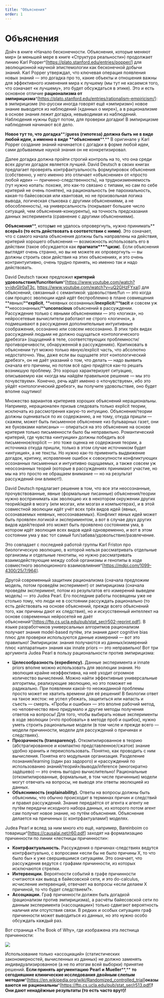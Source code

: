 ```yaml
---
title: "Объяснения"
order: 1
---
```


# Объяснения

Дойч в книге «Начало бесконечности. Объяснения, которые меняют мир» (и меньшей мере в книге «Структура реальности») продолжает линию Karl Popper^[<https://plato.stanford.edu/entries/popper/>] для эволюционной научной эпистемологии как бесконечной добычи знаний. Karl Popper утверждал, что ключевая операция появления новых знаний — это догадка про то, какие объекты и отношения важны для эффективного изменения мира к лучшему (мы тут не касаемся того, что означает «к лучшему», это будет обсуждаться в этике). Это и есть основное отличие **рационализма от эмпири****ци****зма**^[<https://plato.stanford.edu/entries/rationalism-empiricism/>]: в эмпирицизме (по-русски иногда говорят ещё «эмпиризм») новое знание выводится из наблюдений («данных о мире»), а в рационализме в основе знания лежит догадка, невыводимая из наблюдений. Наблюдения нужны будут потом, для проверки догадки! В эмпирицизме наблюдения начинают всё дело.

**Новое тут то, что** **догадка****/****guess** **(гипотеза)** **должна быть не** **в виде** **любой идеи, а именно** **в виде** **объяснени****я****.** В оригинале у Karl Popper создание знаний начинается с догадки в форме любой идеи, сами добываемые наукой знания он не конкретизировал.

Далее догадка должна пройти строгий контроль на то, что она среди всех других догадок является лучшей. David Deutsch в своих книгах предлагает проверять контрфактуальность формулировок объяснения (собственно, у него именно это отличает «объяснение» от «просто любой идеи» — причинно-следственность), на трудноизменяемость (тут нужно копать: похоже, это как-то связано с типами, но сам по себе критерий не очень понятен), на рациональность (не парохиальность, какая-то байесовская или квантовая, но не произвольная логика вывода, логическая стыковка с другими объяснениями, а не обособленность), на универсальность (покрывает большее число ситуаций, чем объяснения-конкуренты), на точность предсказания данных эксперимента (сравнение с другими объяснениями).

**О****бъяснени****я****, котор****ы****е не удалось опровергнуть, нужно принимать** **всерьёз (то есть действовать в соответствии с ними)**. Это означает, что с самого начала объяснения должны быть направлены на действия, критерий хорошего объяснения — возможность использовать его в действии (такое обсуждается как **прагмати****цизм**). Если объяснения выглядят очень странно, но вы не можете их опровергнуть — вы должны строить свои действия на этих объяснениях, и это очень контринтуитивно, очень трудно принять, но именно так и надо действовать.

David Deutsch также предложил **критерий удовольствия/****fun****criterium**^[<https://www.youtube.com/watch?v=idvGlr0aT3c>, <https://www.youtube.com/watch?v=uQ2GHzFYxaI>] для объяснений, связанный с семантикой: удовольствие/fun — это когда сам процесс эволюции идей идёт беспроблемно в плане совмещения **явных/****explicit**, **неявных осознанных/****inexplicit****/****tacit** и совсем уж **неосознанных/****unconscious** объяснений в рассуждении. Рассуждение только с явными объяснениями — это «логика», но нейросетевые вычислители работают не строго «логично», а подмешивают в рассуждения дополнительные интуитивные соображения, осознанно или совсем неосознанно. В этих трёх видах рассуждений людьми не должно ощущаться «онтологического дребезга» (ощущений в теле, соответствующих проблемности/противоречивости, обнаруженной в рассуждениях). Критиковать в объяснении тут можно только явную/explicit часть, что абсолютно недостаточно. Увы, даже если вы ощущаете этот «онтологический дребезг», он не даёт указаний о том, что делать — надо выявить сначала его причины, но потом всё одно придётся как-то решать возникшую проблему. Это хорошо характеризует ситуацию, описываемую как «когда мы найдём правильное решение — мы это почувствуем». Конечно, речь идёт именно о «почувствуем», ибо это уйдёт «онтологический дребезг», вы получите удовольствие, оно будет вполне ощутимо!

Множество вариантов критериев хороших объяснений нерациональны. Например, нерационален призыв следовать только explicit теории, исключать из рассмотрения какую-то интуицию. Объяснения/теории должны оцениваться по их содержанию, а не тому, откуда пришли — скажем, может быть письменное объяснение «из бульварных газет, они же буковками написаны» — опираться на это объяснение на основе критерия только письменности было бы неправильно. Романтический критерий, где чувства «интуиции» должны победить всё письменное/explicit — это тоже оценка не содержания теории, а источника откуда пришли, только в этом случае источником будет «интуиция», а не тексты. Но нужно как-то применить выдвижение догадок, критику, исправление ошибок к совокупности конфликтующих осознанных письменных и интуитивно ощущаемых, а также совсем уж неосознанных теорий (которые в рассуждениях принимают участие, но мы на это просто не обращаем внимание — но на результат рассуждений они влияют!).

David Deutsch предлагает решение в том, что все эти неосознанные, прочувствованные, явные (формальные писанные) объяснения/теории нужно воспринимать как эволюцию их в некотором окружении других теорий/идей в мозгу (или мозгах, или мозгах и компьютерах), и в этой совместной эволюции идёт учёт всех трёх видов идей (явных, осознаваемых неявных, неосознаваемых). Конфликт явных идей может быть проявлен логикой и экспериментом, а вот в случае двух других видов идей/теорий это может быть проявлено состоянием ума, в котором идёт эволюция всех видов идей одновременно, и вот в этом состоянии ума у вас тот самый fun/забава/удовольствие/развлечение.

Это совпадает с последней работой группы Karl Friston про биологическую эволюцию, в которой нельзя рассматривать отдельные организмы и отдельные генотипы, но нужно рассматривать взаимодействующие между собой организмы и генотипы в ходе совместного эволюционного взаимовлияния^[<https://mdpi.com/1099-4300/25/7/964>].

Другой современный защитник рационализма (сначала предложим модель, потом проведём эксперимент) от эмпирицизма (сначала проведём эксперимент, потом из результатов его измерений выведем модель) — это Judea Pearl. Его последние работы посвящены уже не столько тому, что люди не в состоянии рассуждать рационально (то есть действовать на основе объяснений, прежде всего объяснений того, как причины дают их следствия), но и искусственный интеллект на основе современных нейросетей не даёт объяснений^[<https://ftp.cs.ucla.edu/pub/stat_ser/r502-reprint.pdf>]. В языке разработчиков универсальных алгоритмов рационализм получает знания model-based путём, эти знания дают cognitive bias плюс для проверки используются данные измерений — вот это правильно! Эмпирицизм: знания получаются из данных/измерений плюс «аппаратные» знания как innate priors — это неправильно! Вот три аргумента Judea Pearl в пользу рациональности против эмпирицизма:

* **Целесообразность (expediency).** Данные эксперимента и innate priors вполне можно использовать для эволюции знания. Но эволюция крайне неэффективна, на неё уходит огромное количество вычислений. Можно найти эффективные универсальные алгоритмы, реализующие эволюцию, но это поможет не радикально. При появлении какой-то неожиданной проблемы просто может не хватить времени для её решения! В биологии ответ на такое жесток: не успел убежать, защититься или напасть и съесть — смерть. «Пробы и ошибки» — это вполне рабочий метод, но человечество явно придумало и другие методы получения ответов на вопросы! Для того, чтобы выбирать новые эксперименты в ходе эволюции («что пробовать» в методе проб и ошибок), нужно уметь строить рациональные модели (в том числе и прежде всего — модели причинности, модели для рассуждений о причинах и следствиях).
* **Прозрачность (transparency).** Откомпилированное в теорию (абстрагированное и компактно представленное/сжатое) знание удобно хранить и переиспользовать. Понятно, как проводить с ним вычисления. Понятна его модульная организация. Разделение познания/learning (один раз задорого) и «рассуждений по использованию знаний/теорий»/вывода/inference (многократно задёшево) — это очень выгодно вычислительно! Рациональные (откомпилированные, формальные, в том числе причинные) модели могут отвечать на вопросы, не выводя эти ответы эволюцией из данных.
* **Объяснимость (explainability).** Ответы на вопросы должны быть объяснимы, что обычно происходит в терминах причин и следствий и правил рассуждений. Знание передаётся от агента к агенту не путём передачи исходного набора данных, из которого потом агент сам получит новое знание, но путём объяснения. Объяснение делается на причинных (с контрфактуалами!) моделях.

Judea Pearl и вслед за ним много кто ещё, например, Bareinboim со товарищи^[<https://causalai.net/r60.pdf>] заходят на формализацию причинности по линии «лестницы причинности»:

* **Контрфактуальность.** Рассуждения о причинах-следствиях ведутся контрфактуально, с вопросами «если бы не было причины X, то что было бы» к уже свершившимся ситуациям. Это означает, что рассуждения ведутся с графами причинности, из которых исключаются стрелки.
* **Интервенции.** Вероятности событий в графе причинности считаются как вывод в байесовской сети, и это do-calculus, исчисление интервенций, отвечает на вопросы «если делаем X причиной, то что будет следствием?».
* **Ассоциации.** Граф причинности должен быть догадкой (рационализм против эмпирицизма), а расчёты байесовской сети по данным эксперимента («ассоциации») только сдвигают вероятность наличия или отсутствия связи. В редких и особых ситуациях граф причинности может выводиться из данных, но это нужно особо обсуждать каждый раз.

Вот страница «The Book of Why», где изображена эта лестница причинности:

![](/ru/professional/intellect-stack/36.png)

Использование только «ассоциаций» (статистических закономерностей, вычисленных из данных) не должно заменять индивидуализированное (а не по итогам всей выборки) принятие решений. **Если принять аргументацию** **Pearl** **и** **Mueller****,** **то сегодняшние клинические исследования** **двойным слепым методом**^[<https://en.wikipedia.org/wiki/Randomized_controlled_trial>]**оказываются** **не рациональны**^[<https://ftp.cs.ucla.edu/pub/stat_ser/r513.pdf>]**! Они дают ненадёжные результаты (то есть часто врут)!**